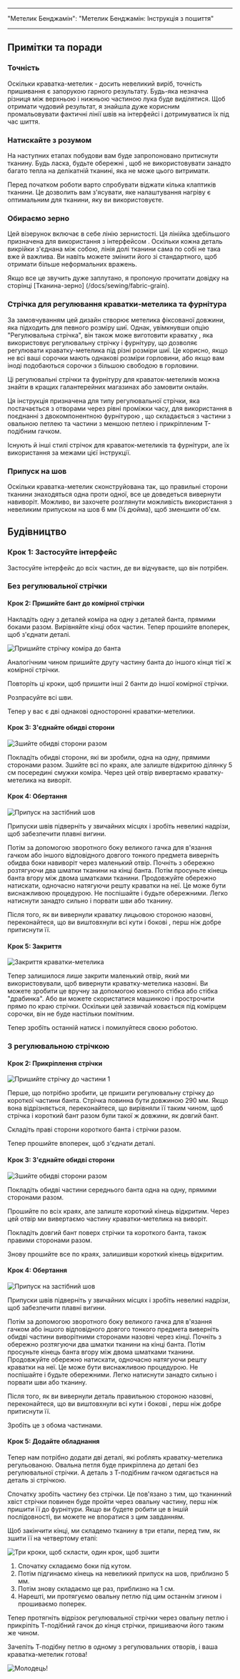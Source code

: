 - - -
"Метелик Бенджамін": "Метелик Бенджамін: Інструкція з пошиття"
- - -

## Примітки та поради

### Точність

Оскільки краватка-метелик - досить невеликий виріб, точність пришивання є запорукою гарного результату. Будь-яка незначна різниця між верхньою і нижньою частиною лука буде виділятися. Щоб отримати чудовий результат, я знайшла дуже корисним промальовувати фактичні лінії швів на інтерфейсі і дотримуватися їх під час шиття.

### Натискайте з розумом

На наступних етапах побудови вам буде запропоновано притиснути тканину. Будь ласка, будьте обережні , щоб не використовувати занадто багато тепла на делікатній тканині, яка не може цього витримати.

Перед початком роботи варто спробувати віджати кілька клаптиків тканини. Це дозволить вам з'ясувати, яке налаштування нагріву є оптимальним для тканини, яку ви використовуєте.

### Обираємо зерно

Цей візерунок включає в себе лінію зернистості. Ця лінійка здебільшого призначена для використання з інтерфейсом . Оскільки кожна деталь викрійки з'єднана між собою, лінія долі тканини сама по собі не така вже й важлива. Ви навіть можете змінити його зі стандартного, щоб отримати більше неформальних вражень.

<Note>

Якщо все це звучить дуже заплутано, я пропоную прочитати довідку
на сторінці [Тканина-зерно] (/docs/sewing/fabric-grain).

</Note>

### Стрічка для регулювання краватки-метелика та фурнітура

За замовчуванням цей дизайн створює метелика фіксованої довжини, яка підходить для певного розміру шиї. Однак, увімкнувши опцію "Регулювальна стрічка", він також може виготовити краватку , яка використовує регулювальну стрічку і фурнітуру, що дозволяє регулювати краватку-метелика під різні розміри шиї. Це корисно, якщо не всі ваші сорочки мають однакові розміри горловини, або якщо вам іноді подобаються сорочки з більшою свободою в горловини.

Ці регулювальні стрічки та фурнітуру для краваток-метеликів можна знайти в кращих галантерейних магазинах або замовити онлайн.

<Note>

Ця інструкція призначена для типу регулювальної стрічки, яка постачається з отворами
через рівні проміжки часу, для використання в поєднанні з двокомпонентною фурнітурою
, що складається з частини з овальною петлею та частини з меншою петлею
і прикріпленим Т-подібним гачком.

Існують й інші стилі стрічок для краваток-метеликів та фурнітури, але їх використання
за межами цієї інструкції.

</Note>

### Припуск на шов

Оскільки краватка-метелик сконструйована так, що правильні сторони тканини знаходяться одна проти одної, все це доведеться вивернути навиворіт. Можливо, ви захочете розглянути можливість використання з невеликим припуском на шов 6 мм (¼ дюйма), щоб зменшити об'єм.

## Будівництво

### Крок 1: Застосуйте інтерфейс

Застосуйте інтерфейс до всіх частин, де ви відчуваєте, що він потрібен.

### Без регулювальної стрічки

#### Крок 2: Пришийте бант до комірної стрічки

Накладіть одну з деталей коміра на одну з деталей банта, прямими боками разом. Вирівняйте кінці обох частин. Тепер прошийте впоперек, щоб з'єднати деталі.

![Пришийте стрічку коміра до банта](step12.png)

Аналогічним чином пришийте другу частину банта до іншого кінця тієї ж комірної стрічки.

Повторіть ці кроки, щоб пришити інші 2 банти до іншої комірної стрічки.

Розпрасуйте всі шви.

Тепер у вас є дві однакові односторонні краватки-метелики.

#### Крок 3: З'єднайте обидві сторони

![Зшийте обидві сторони разом](step13.png)

Покладіть обидві сторони, які ви зробили, одна на одну, прямими сторонами разом. Зшийте всі по краях, але залиште відкритою ділянку 5 см посередині смужки коміра. Через цей отвір вивертаємо краватку-метелика на виворіт.

#### Крок 4: Обертання

![Припуск на застібний шов](step14.png)

Припуски швів підверніть у звичайних місцях і зробіть невеликі надрізи, щоб забезпечити плавні вигини.

Потім за допомогою зворотного боку великого гачка для в'язання гачком або іншого відповідного довгого тонкого предмета виверніть обидва боки навиворіт через маленький отвір. Почніть з обережно розтягуючи два шматки тканини на кінці банта. Потім просуньте кінець банта вгору між двома шматками тканини. Продовжуйте обережно натискати, одночасно натягуючи решту краватки на неї. Це може бути виснажливою процедурою. Не поспішайте і будьте обережними. Легко натиснути занадто сильно і порвати шви або тканину.

Після того, як ви вивернули краватку лицьовою стороною назовні, переконайтеся, що ви виштовхнули всі кути і бокові , перш ніж добре притиснути її.

#### Крок 5: Закриття

![Закриття краватки-метелика](step15.png)

Тепер залишилося лише закрити маленький отвір, який ми використовували, щоб вивернути краватку-метелика назовні. Ви можете зробити це вручну за допомогою ковзного стібка або стібка "драбинка". Або ви можете скористатися машинкою і прострочити прямо по краю стрічки. Оскільки цей зазвичай ховається під комірцем сорочки, він не буде настільки помітним.

Тепер зробіть останній натиск і помилуйтеся своєю роботою.

### З регулювальною стрічкою

#### Крок 2: Прикріплення стрічки

![Пришийте стрічку до частини 1](step22.png)

Перше, що потрібно зробити, це пришити регулювальну стрічку до короткої частини банта. Стрічка повинна бути довжиною 290 мм. Якщо вона відрізняється, переконайтеся, що вирівняли її таким чином, щоб стрічка і короткий бант разом були такої ж довжини, як довгий бант.

Складіть праві сторони короткого банта і стрічки разом.

Тепер прошийте впоперек, щоб з'єднати деталі.

#### Крок 3: З'єднайте обидві сторони

![Зшийте обидві сторони разом](step23.png)

Покладіть обидві частини середнього банта одна на одну, прямими сторонами разом.

Прошийте по всіх краях, але залиште короткий кінець відкритим. Через цей отвір ми вивертаємо частину краватки-метелика на виворіт.

Покладіть довгий бант поверх стрічки та короткого банта, також правими сторонами разом.

Знову прошийте все по краях, залишивши короткий кінець відкритим.

#### Крок 4: Обертання

![Припуск на застібний шов](step14.png)

Припуски швів підверніть у звичайних місцях і зробіть невеликі надрізи, щоб забезпечити плавні вигини.

Потім за допомогою зворотного боку великого гачка для в'язання гачком або іншого відповідного довгого тонкого предмета виверніть обидві частини виворітними сторонами назовні через кінці. Почніть з обережно розтягуючи два шматки тканини на кінці банта. Потім просуньте кінець банта вгору між двома шматками тканини. Продовжуйте обережно натискати, одночасно натягуючи решту краватки на неї. Це може бути виснажливою процедурою. Не поспішайте і будьте обережними. Легко натиснути занадто сильно і порвати шви або тканину.

Після того, як ви вивернули деталь правильною стороною назовні, переконайтеся, що ви виштовхнули всі кути і бокові , перш ніж добре притиснути її.

Зробіть це з обома частинами.

#### Крок 5: Додайте обладнання

Тепер нам потрібно додати дві деталі, які роблять краватку-метелика регульованою. Овальна петля буде прикріплена до деталі без регулювальної стрічки. А деталь з Т-подібним гачком одягається на деталь зі стрічкою.

Спочатку зробіть частину без стрічки. Це пов'язано з тим, що тканинний хвіст стрічки повинен буде пройти через овальну частину, перш ніж пришити її до фурнітури. Якщо ви будете робити це в іншій послідовності, ви можете не впоратися з цим завданням.

Щоб закінчити кінці, ми складемо тканину в три етапи, перед тим, як зшити її на четвертому етапі:

![Три кроки, щоб скласти, один крок, щоб зшити](step25.png)

1. Спочатку складаємо боки під кутом.
2. Потім підгинаємо кінець на невеликий припуск на шов, приблизно 5 мм.
3. Потім знову складаємо ще раз, приблизно на 1 см.
4. Нарешті, ми протягуємо овальну петлю під цим останнім згином і прошиваємо поперек.

Тепер протягніть відрізок регулювальної стрічки через овальну петлю і прикріпіть Т-подібний гачок до кінця стрічки, пришиваючи його таким же чином.

Зачепіть Т-подібну петлю в одному з регулювальних отворів, і ваша краватка-метелик готова!

![Молодець!](finished.gif)
